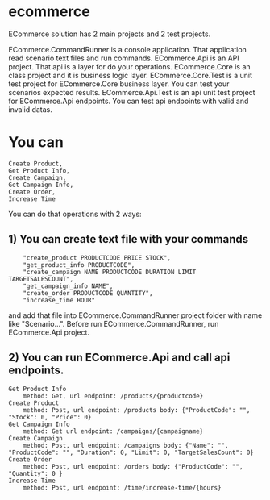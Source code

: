 # ecommerce

ECommerce solution has 2 main projects and 2 test projects. 

ECommerce.CommandRunner is a console application. That application read scenario text files and run commands.
ECommerce.Api is an API project. That api is a layer for do your operations.
ECommerce.Core is an class project and it is business logic layer.
ECommerce.Core.Test is a unit test project for ECommerce.Core business layer. You can test your scenarios expected results.
ECommerce.Api.Test is an api unit test project for ECommerce.Api endpoints. You can test api endpoints with valid and invalid datas. 

# You can
	Create Product, 
	Get Product Info, 
	Create Campaign,
	Get Campaign Info,
	Create Order,
	Increase Time

You can do that operations with 2 ways: 
## 1) You can create text file with your commands 
		"create_product PRODUCTCODE PRICE STOCK", 
		"get_product_info PRODUCTCODE", 
		"create_campaign NAME PRODUCTCODE DURATION LIMIT TARGETSALESCOUNT", 
		"get_campaign_info NAME", 
		"create_order PRODUCTCODE QUANTITY", 
		"increase_time HOUR"
  and add that file into ECommerce.CommandRunner project folder with name like "Scenario...".
  Before run ECommerce.CommandRunner, run ECommerce.Api project.

## 2) You can run ECommerce.Api and call api endpoints.
	Get Product Info	
		method: Get, url endpoint: /products/{productcode}
	Create Product
		method: Post, url endpoint: /products body: {"ProductCode": "", "Stock": 0, "Price": 0}
	Get Campaign Info
		method: Get url endpoint: /campaigns/{campaigname}
	Create Campaign
		method: Post, url endpoint: /campaigns body: {"Name": "", "ProductCode": "", "Duration": 0, "Limit": 0, "TargetSalesCount": 0}
	Create Order
		method: Post, url endpoint: /orders body: {"ProductCode": "", "Quantity": 0 }
	Increase Time
		method: Post, url endpoint: /time/increase-time/{hours}
